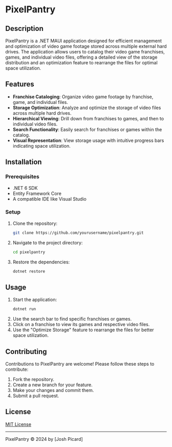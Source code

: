 # PixelPantry

## Description

PixelPantry is a .NET MAUI application designed for efficient management and optimization of video game footage stored across multiple external hard drives. The application allows users to catalog their video game franchises, games, and individual video files, offering a detailed view of the storage distribution and an optimization feature to rearrange the files for optimal space utilization.

## Features

- **Franchise Cataloging**: Organize video game footage by franchise, game, and individual files.
- **Storage Optimization**: Analyze and optimize the storage of video files across multiple hard drives.
- **Hierarchical Viewing**: Drill down from franchises to games, and then to individual video files.
- **Search Functionality**: Easily search for franchises or games within the catalog.
- **Visual Representation**: View storage usage with intuitive progress bars indicating space utilization.

## Installation

### Prerequisites

- .NET 6 SDK
- Entity Framework Core
- A compatible IDE like Visual Studio

### Setup

1. Clone the repository:
   ```bash
   git clone https://github.com/yourusername/pixelpantry.git
   ```
2. Navigate to the project directory:
   ```bash
   cd pixelpantry
   ```
3. Restore the dependencies:
   ```bash
   dotnet restore
   ```

## Usage

1. Start the application:
   ```bash
   dotnet run
   ```
2. Use the search bar to find specific franchises or games.
3. Click on a franchise to view its games and respective video files.
4. Use the "Optimize Storage" feature to rearrange the files for better space utilization.

## Contributing

Contributions to PixelPantry are welcome! Please follow these steps to contribute:

1. Fork the repository.
2. Create a new branch for your feature.
3. Make your changes and commit them.
4. Submit a pull request.

## License

[MIT License](LICENSE)

---

PixelPantry © 2024 by [Josh Picard]
```
